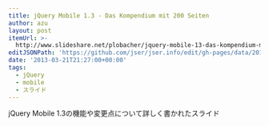 ```yaml
---
title: jQuery Mobile 1.3 - Das Kompendium mit 200 Seiten
author: azu
layout: post
itemUrl: >-
  http://www.slideshare.net/plobacher/jquery-mobile-13-das-kompendium-mit-200-seiten
editJSONPath: 'https://github.com/jser/jser.info/edit/gh-pages/data/2013/03/index.json'
date: '2013-03-21T21:27:00+00:00'
tags:
  - jQuery
  - mobile
  - スライド
---
```

jQuery Mobile 1.3の機能や変更点について詳しく書かれたスライド

